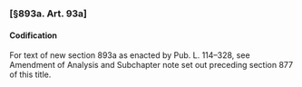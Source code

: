 ### [§893a. Art. 93a] ###

#### Codification ####

For text of new section 893a as enacted by Pub. L. 114–328, see Amendment of Analysis and Subchapter note set out preceding section 877 of this title.